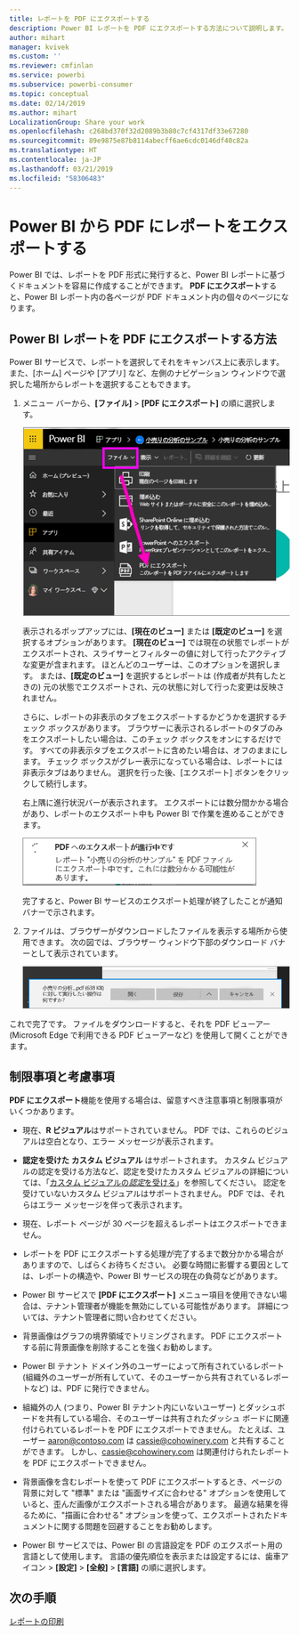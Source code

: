 ```yaml
---
title: レポートを PDF にエクスポートする
description: Power BI レポートを PDF にエクスポートする方法について説明します。
author: mihart
manager: kvivek
ms.custom: ''
ms.reviewer: cmfinlan
ms.service: powerbi
ms.subservice: powerbi-consumer
ms.topic: conceptual
ms.date: 02/14/2019
ms.author: mihart
LocalizationGroup: Share your work
ms.openlocfilehash: c268bd370f32d2089b3b80c7cf4317df33e67280
ms.sourcegitcommit: 89e9875e87b8114abecff6ae6cdc0146df40c82a
ms.translationtype: HT
ms.contentlocale: ja-JP
ms.lasthandoff: 03/21/2019
ms.locfileid: "58306483"
---
```

# <a name="export-reports-from-power-bi-to-pdf"></a>Power BI から PDF にレポートをエクスポートする
Power BI では、レポートを PDF 形式に発行すると、Power BI レポートに基づくドキュメントを容易に作成することができます。 **PDF にエクスポート**すると、Power BI レポート内の各ページが PDF ドキュメント内の個々のページになります。

## <a name="how-to-export-your-power-bi-report-to-pdf"></a>Power BI レポートを PDF にエクスポートする方法
Power BI サービスで、レポートを選択してそれをキャンバス上に表示します。 また、[ホーム] ページや [アプリ] など、左側のナビゲーション ウィンドウで選択した場所からレポートを選択することもできます。

1. メニュー バーから、**[ファイル]** > **[PDF にエクスポート]** の順に選択します。

    ![メニュー バーから [ファイル] を選択 (矢印は [PDF にエクスポート] を指している)](media/end-user-pdf/power-bi-export-pdf.png)

    表示されるポップアップには、**[現在のビュー]** または **[既定のビュー]** を選択するオプションがあります。  **[現在のビュー]** では現在の状態でレポートがエクスポートされ、スライサーとフィルターの値に対して行ったアクティブな変更が含まれます。  ほとんどのユーザーは、このオプションを選択します。  または、**[既定のビュー]** を選択するとレポートは (作成者が共有したときの) 元の状態でエクスポートされ、元の状態に対して行った変更は反映されません。
    
    さらに、レポートの非表示のタブをエクスポートするかどうかを選択するチェック ボックスがあります。  ブラウザーに表示されるレポートのタブのみをエクスポートしたい場合は、このチェック ボックスをオンにするだけです。  すべての非表示タブをエクスポートに含めたい場合は、オフのままにします。  チェック ボックスがグレー表示になっている場合は、レポートには非表示タブはありません。  選択を行った後、[エクスポート] ボタンをクリックして続行します。
    
    右上隅に進行状況バーが表示されます。 エクスポートには数分間かかる場合があり、レポートのエクスポート中も Power BI で作業を進めることができます。

    ![進行状況に関するメッセージをエクスポートする](media/end-user-pdf/power-bi-export-message.png)

    完了すると、Power BI サービスのエクスポート処理が終了したことが通知バナーで示されます。

2. ファイルは、ブラウザーがダウンロードしたファイルを表示する場所から使用できます。 次の図では、ブラウザー ウィンドウ下部のダウンロード バナーとして表示されています。

    ![ファイルのダウンロード場所](media/end-user-pdf/power-bi-save-file.png)

これで完了です。 ファイルをダウンロードすると、それを PDF ビューアー (Microsoft Edge で利用できる PDF ビューアーなど) を使用して開くことができます。


## <a name="limitations-and-considerations"></a>制限事項と考慮事項
**PDF にエクスポート**機能を使用する場合は、留意すべき注意事項と制限事項がいくつかあります。

* 現在、**R ビジュアル**はサポートされていません。 PDF では、これらのビジュアルは空白となり、エラー メッセージが表示されます。  

* **認定を受けた** **カスタム ビジュアル** はサポートされます。 カスタム ビジュアルの認定を受ける方法など、認定を受けたカスタム ビジュアルの詳細については、「[カスタム ビジュアルの*認定*を受ける](../power-bi-custom-visuals-certified.md)」を参照してください。 認定を受けていないカスタム ビジュアルはサポートされません。 PDF では、それらはエラー メッセージを伴って表示されます。   

* 現在、レポート ページが 30 ページを超えるレポートはエクスポートできません。

* レポートを PDF にエクスポートする処理が完了するまで数分かかる場合がありますので、しばらくお待ちください。 必要な時間に影響する要因としては、レポートの構造や、Power BI サービスの現在の負荷などがあります。

* Power BI サービスで **[PDF にエクスポート]** メニュー項目を使用できない場合は、テナント管理者が機能を無効にしている可能性があります。 詳細については、テナント管理者に問い合わせてください。

* 背景画像はグラフの境界領域でトリミングされます。 PDF にエクスポートする前に背景画像を削除することを強くお勧めします。

* Power BI テナント ドメイン外のユーザーによって所有されているレポート (組織外のユーザーが所有していて、そのユーザーから共有されているレポートなど) は、PDF に発行できません。

* 組織外の人 (つまり、Power BI テナント内にいないユーザー) とダッシュボードを共有している場合、そのユーザーは共有されたダッシュ ボードに関連付けられているレポートを PDF にエクスポートできません。 たとえば、ユーザー aaron@contoso.com は cassie@cohowinery.com と共有することができます。 しかし、cassie@cohowinery.com は関連付けられたレポートを PDF にエクスポートできません。

* 背景画像を含むレポートを使って PDF にエクスポートするとき、ページの背景に対して "標準" または "画面サイズに合わせる" オプションを使用していると、歪んだ画像がエクスポートされる場合があります。  最適な結果を得るために、"描画に合わせる" オプションを使って、エクスポートされたドキュメントに関する問題を回避することをお勧めします。

* Power BI サービスでは、Power BI の言語設定を PDF のエクスポート用の言語として使用します。 言語の優先順位を表示または設定するには、歯車アイコン > **[設定]** > **[全般]** > **[言語]** の順に選択します。

## <a name="next-steps"></a>次の手順
[レポートの印刷](end-user-print.md)
